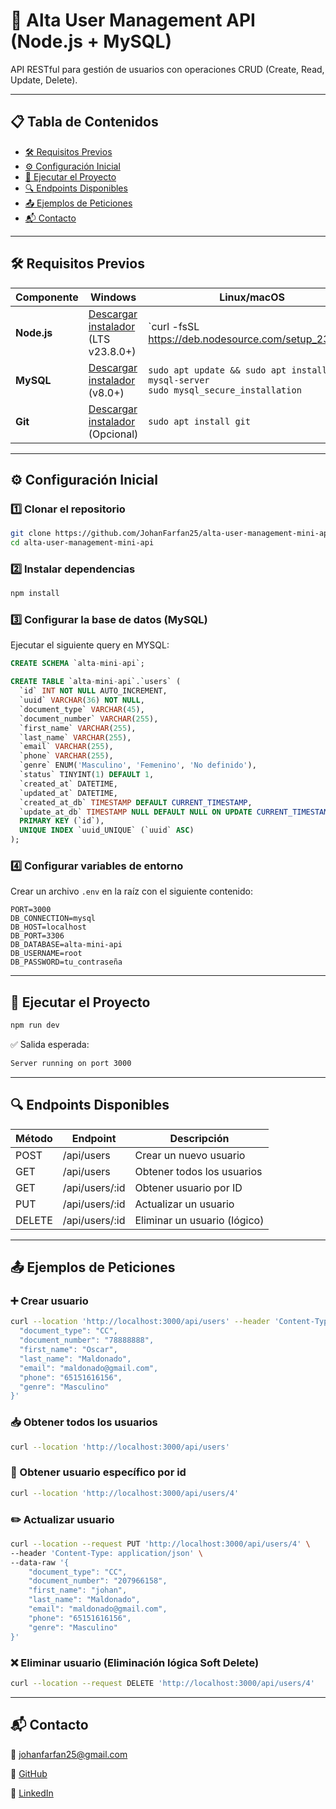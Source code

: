 
# 📌 Alta User Management API (Node.js + MySQL)

API RESTful para gestión de usuarios con operaciones CRUD (Create, Read, Update, Delete).

---

## 📋 Tabla de Contenidos

- [🛠 Requisitos Previos](#-requisitos-previos)
- [⚙️ Configuración Inicial](#️-configuración-inicial)
- [🚀 Ejecutar el Proyecto](#-ejecutar-el-proyecto)
- [🔍 Endpoints Disponibles](#-endpoints-disponibles)
- [📤 Ejemplos de Peticiones](#-ejemplos-de-peticiones)
- [📬 Contacto](#-contacto)

---

## 🛠 Requisitos Previos

| Componente  | Windows                                                                 | Linux/macOS                                                                                     |
|-------------|--------------------------------------------------------------------------|--------------------------------------------------------------------------------------------------|
| **Node.js** | [Descargar instalador](https://nodejs.org/en) (LTS v23.8.0+)                | `curl -fsSL https://deb.nodesource.com/setup_23.8.0.x | sudo -E bash -`<br>`sudo apt install -y nodejs` |
| **MySQL**   | [Descargar instalador](https://dev.mysql.com/downloads/mysql/) (v8.0+)  | `sudo apt update && sudo apt install mysql-server`<br>`sudo mysql_secure_installation`          |
| **Git**     | [Descargar instalador](https://git-scm.com/) (Opcional)                 | `sudo apt install git`                                                                          |

---

## ⚙️ Configuración Inicial

### 1️⃣ Clonar el repositorio

```bash
git clone https://github.com/JohanFarfan25/alta-user-management-mini-api.git
cd alta-user-management-mini-api
```

### 2️⃣ Instalar dependencias

```bash
npm install
```

### 3️⃣ Configurar la base de datos (MySQL)

Ejecutar el siguiente query en MYSQL:

```sql
CREATE SCHEMA `alta-mini-api`;

CREATE TABLE `alta-mini-api`.`users` (
  `id` INT NOT NULL AUTO_INCREMENT,
  `uuid` VARCHAR(36) NOT NULL,
  `document_type` VARCHAR(45),
  `document_number` VARCHAR(255),
  `first_name` VARCHAR(255),
  `last_name` VARCHAR(255),
  `email` VARCHAR(255),
  `phone` VARCHAR(255),
  `genre` ENUM('Masculino', 'Femenino', 'No definido'),
  `status` TINYINT(1) DEFAULT 1,
  `created_at` DATETIME,
  `updated_at` DATETIME,
  `created_at_db` TIMESTAMP DEFAULT CURRENT_TIMESTAMP,
  `update_at_db` TIMESTAMP NULL DEFAULT NULL ON UPDATE CURRENT_TIMESTAMP,
  PRIMARY KEY (`id`),
  UNIQUE INDEX `uuid_UNIQUE` (`uuid` ASC)
);
```

### 4️⃣ Configurar variables de entorno

Crear un archivo `.env` en la raíz con el siguiente contenido:

```env
PORT=3000
DB_CONNECTION=mysql
DB_HOST=localhost
DB_PORT=3306
DB_DATABASE=alta-mini-api
DB_USERNAME=root
DB_PASSWORD=tu_contraseña
```

---

## 🚀 Ejecutar el Proyecto

```bash
npm run dev
```

✅ Salida esperada:

```bash
Server running on port 3000
```

---

## 🔍 Endpoints Disponibles

| Método | Endpoint           | Descripción               |
|--------|--------------------|---------------------------|
| POST   | /api/users         | Crear un nuevo usuario    |
| GET    | /api/users         | Obtener todos los usuarios|
| GET    | /api/users/:id     | Obtener usuario por ID    |
| PUT    | /api/users/:id     | Actualizar un usuario     |
| DELETE | /api/users/:id     | Eliminar un usuario (lógico)|

---

## 📤 Ejemplos de Peticiones

### ➕ Crear usuario

```bash
curl --location 'http://localhost:3000/api/users' --header 'Content-Type: application/json' --data-raw '{
  "document_type": "CC",
  "document_number": "78888888",
  "first_name": "Oscar",
  "last_name": "Maldonado",
  "email": "maldonado@gmail.com",
  "phone": "65151616156",
  "genre": "Masculino"
}'
```

### 📥 Obtener todos los usuarios

```bash
curl --location 'http://localhost:3000/api/users'
```

### 🔎 Obtener usuario específico por id

```bash
curl --location 'http://localhost:3000/api/users/4'
```

### ✏️ Actualizar usuario

```bash
curl --location --request PUT 'http://localhost:3000/api/users/4' \
--header 'Content-Type: application/json' \
--data-raw '{
    "document_type": "CC",
    "document_number": "207966158",
    "first_name": "johan",
    "last_name": "Maldonado",
    "email": "maldonado@gmail.com",
    "phone": "65151616156",
    "genre": "Masculino"
}'
```

### ❌ Eliminar usuario (Eliminación lógica Soft Delete)

```bash
curl --location --request DELETE 'http://localhost:3000/api/users/4'
```

---

## 📬 Contacto

📧 johanfarfan25@gmail.com

🐙 [GitHub](https://github.com/JohanFarfan25)  

💼 [LinkedIn](https://linkedin.com/in/tu-perfil) 
